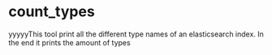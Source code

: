 # count_types
yyyyyThis tool print all the different type names of an elasticsearch index. In the end it prints the amount of types
